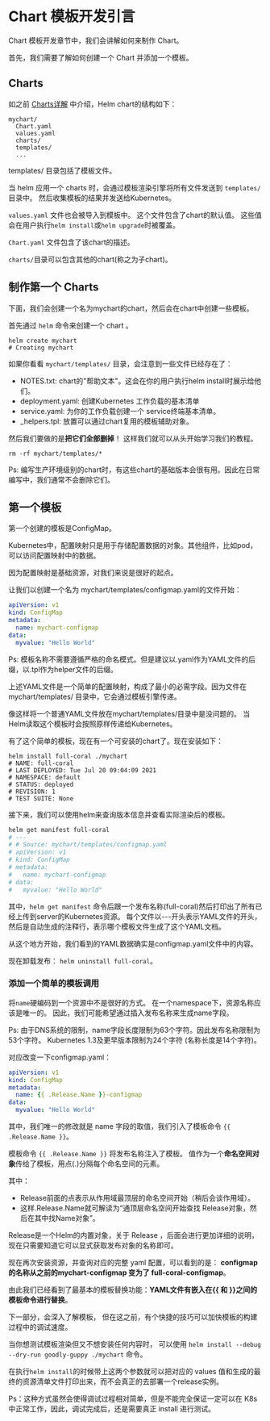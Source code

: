 # Chart 模板开发引言

Chart 模板开发章节中，我们会讲解如何来制作 Chart。

首先，我们需要了解如何创建一个 Chart 并添加一个模板。

## Charts

如之前 [Charts详解](../chap03/charts.md) 中介绍，Helm chart的结构如下：

```
mychart/
  Chart.yaml
  values.yaml
  charts/
  templates/
  ...
```

templates/ 目录包括了模板文件。

当 helm 应用一个 charts 时，会通过模板渲染引擎将所有文件发送到 `templates/` 目录中。 然后收集模板的结果并发送给Kubernetes。

`values.yaml` 文件也会被导入到模板中。
这个文件包含了chart的默认值。
这些值会在用户执行`helm install`或`helm upgrade`时被覆盖。

`Chart.yaml` 文件包含了该chart的描述。

`charts/`目录可以包含其他的chart(称之为子chart)。

## 制作第一个 Charts

下面，我们会创建一个名为mychart的chart，然后会在chart中创建一些模板。

首先通过 `helm` 命令来创建一个 chart 。

```shell
helm create mychart
# Creating mychart
```

如果你看看 `mychart/templates/` 目录，会注意到一些文件已经存在了：

 - NOTES.txt: chart的"帮助文本"。这会在你的用户执行helm install时展示给他们。
 - deployment.yaml: 创建Kubernetes 工作负载的基本清单
 - service.yaml: 为你的工作负载创建一个 service终端基本清单。
 - _helpers.tpl: 放置可以通过chart复用的模板辅助对象。


然后我们要做的是**把它们全部删掉**！ 这样我们就可以从头开始学习我们的教程。

```shell
rm -rf mychart/templates/*
```

Ps: 编写生产环境级别的chart时，有这些chart的基础版本会很有用。因此在日常编写中，我们通常不会删除它们。

## 第一个模板

第一个创建的模板是ConfigMap。

Kubernetes中，配置映射只是用于存储配置数据的对象。其他组件，比如pod，可以访问配置映射中的数据。

因为配置映射是基础资源，对我们来说是很好的起点。

让我们以创建一个名为 mychart/templates/configmap.yaml的文件开始：

```yaml
apiVersion: v1
kind: ConfigMap
metadata:
  name: mychart-configmap
data:
  myvalue: "Hello World"
```

Ps: 模板名称不需要遵循严格的命名模式。但是建议以.yaml作为YAML文件的后缀，以.tpl作为helper文件的后缀。

上述YAML文件是一个简单的配置映射，构成了最小的必需字段。因为文件在 mychart/templates/ 目录中，它会通过模板引擎传递。

像这样将一个普通YAML文件放在mychart/templates/目录中是没问题的。
当Helm读取这个模板时会按照原样传递给Kubernetes。

有了这个简单的模板，现在有一个可安装的chart了。现在安装如下：

```shell
helm install full-coral ./mychart
# NAME: full-coral
# LAST DEPLOYED: Tue Jul 20 09:04:09 2021
# NAMESPACE: default
# STATUS: deployed
# REVISION: 1
# TEST SUITE: None
```

接下来，我们可以使用helm来查询版本信息并查看实际渲染后的模板。

```sh
helm get manifest full-coral
# ---
# # Source: mychart/templates/configmap.yaml
# apiVersion: v1
# kind: ConfigMap
# metadata:
#   name: mychart-configmap
# data:
#   myvalue: "Hello World"
```

其中，`helm get manifest` 命令后跟一个发布名称(full-coral)然后打印出了所有已经上传到server的Kubernetes资源。
每个文件以---开头表示YAML文件的开头，然后是自动生成的注释行，表示哪个模板文件生成了这个YAML文档。

从这个地方开始，我们看到的YAML数据确实是configmap.yaml文件中的内容。

现在卸载发布： `helm uninstall full-coral`。

### 添加一个简单的模板调用

将`name`硬编码到一个资源中不是很好的方式。
在一个namespace下，资源名称应该是唯一的。
因此，我们可能希望通过插入发布名称来生成name字段。

Ps: 由于DNS系统的限制，name字段长度限制为63个字符。因此发布名称限制为53个字符。
Kubernetes 1.3及更早版本限制为24个字符 (名称长度是14个字符)。

对应改变一下configmap.yaml：

```yaml
apiVersion: v1
kind: ConfigMap
metadata:
  name: {{ .Release.Name }}-configmap
data:
  myvalue: "Hello World"
```

其中，我们唯一的修改就是 name 字段的取值，我们引入了模板命令 `{{ .Release.Name }}`。 

模板命令 `{{ .Release.Name }}` 将发布名称注入了模板。
值作为一个**命名空间对象**传给了模板，用点(.)分隔每个命名空间的元素。

其中：

 - Release前面的点表示从作用域最顶层的命名空间开始（稍后会谈作用域）。
 - 这样.Release.Name就可解读为“通顶层命名空间开始查找 Release对象，然后在其中找Name对象”。


Release是一个Helm的内置对象，关于 Release ，后面会进行更加详细的说明，现在只需要知道它可以显式获取发布对象的名称即可。

现在再次安装资源，并查询对应的完整 yaml 配置，可以看到的是：
**configmap的名称从之前的mychart-configmap 变为了 full-coral-configmap**。

由此我们已经看到了最基本的模板替换功能：**YAML文件有嵌入在{{ 和 }}之间的模板命令进行替换**。

下一部分，会深入了解模板， 但在这之前，有个快捷的技巧可以加快模板的构建过程中的调试速度。

当你想测试模板渲染但又不想安装任何内容时，
可以使用 `helm install --debug --dry-run goodly-guppy ./mychart` 命令。

在执行`helm install`的时候带上这两个参数就可以把对应的 values 值和生成的最终的资源清单文件打印出来，而不会真正的去部署一个release实例。

Ps：这种方式虽然会使得调试过程相对简单，但是不能完全保证一定可以在 K8s 中正常工作，因此，调试完成后，还是需要真正 install 进行测试。
